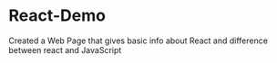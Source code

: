 # React-Demo
Created a Web Page that gives basic info about React and difference between react and JavaScript
